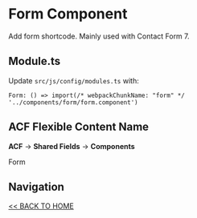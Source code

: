 # Form Component

Add form shortcode. Mainly used with Contact Form 7.

## Module.ts

Update `src/js/config/modules.ts` with:

`Form: () => import(/* webpackChunkName: "form" */ '../components/form/form.component')`

## ACF Flexible Content Name

**ACF** -> **Shared Fields** -> **Components**

Form

## Navigation

[<< BACK TO HOME](../README.md)
